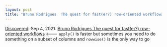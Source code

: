 ```yaml
---
layout: post
title: "Bruno Rodrigues  The quest for fast(er?) row-oriented workflows"
---
```

[Discovered](http://rolandtanglao.com/2020/07/29/p1-blogthis-checkvist-list-links-to-blog/): Sep 4, 2021. [Bruno Rodrigues  The quest for fast(er?) row-oriented workflows](https://www.brodrigues.co/blog/2021-09-04-quest_fast/) <--- `apply()` is faster but sometimes you need to do something on a subset of columns and `rowwise()` is the only way to go
